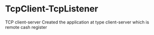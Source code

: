 # TcpClient-TcpListener
TCP client-server
Created the application at type client-server which is remote cash register  
